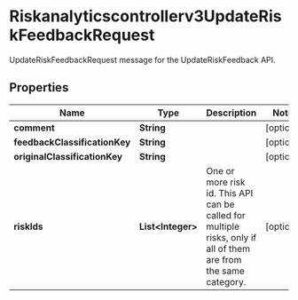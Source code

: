 

# Riskanalyticscontrollerv3UpdateRiskFeedbackRequest

UpdateRiskFeedbackRequest message for the UpdateRiskFeedback API.

## Properties

| Name | Type | Description | Notes |
|------------ | ------------- | ------------- | -------------|
|**comment** | **String** |  |  [optional] |
|**feedbackClassificationKey** | **String** |  |  [optional] |
|**originalClassificationKey** | **String** |  |  [optional] |
|**riskIds** | **List&lt;Integer&gt;** | One or more risk id. This API can be called for multiple risks, only if all of them are from the same category. |  [optional] |



